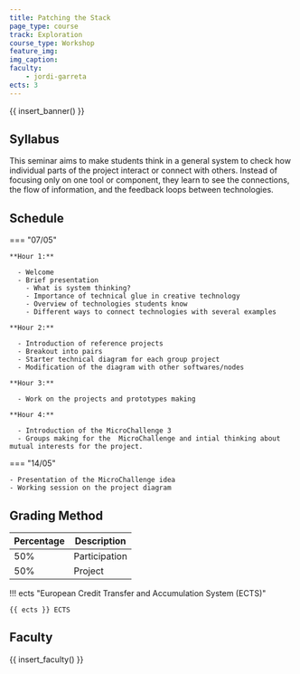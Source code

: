 ```yaml
---
title: Patching the Stack
page_type: course
track: Exploration
course_type: Workshop
feature_img: 
img_caption: 
faculty:
    - jordi-garreta
ects: 3
---
```


{{ insert_banner() }}

## Syllabus

This seminar aims to make students think in a general system to check how individual parts of the project interact or connect with others. Instead of focusing only on one tool or component, they learn to see the connections, the flow of information, and the feedback loops between technologies. 


## Schedule

=== "07/05"

    **Hour 1:** 

      - Welcome
      - Brief presentation
        - What is system thinking?
        - Importance of technical glue in creative technology
        - Overview of technologies students know
        - Different ways to connect technologies with several examples 

    **Hour 2:**

      - Introduction of reference projects 
      - Breakout into pairs
      - Starter technical diagram for each group project
      - Modification of the diagram with other softwares/nodes

    **Hour 3:**

      - Work on the projects and prototypes making

    **Hour 4:**

      - Introduction of the MicroChallenge 3
      - Groups making for the  MicroChallenge and intial thinking about mutual interests for the project.

=== "14/05"

    - Presentation of the MicroChallenge idea
    - Working session on the project diagram


## Grading Method

| Percentage  | Description                         |
| ----------- | ------------------------------------|
| 50%         | Participation                     |
| 50%         | Project    |

!!! ects "European Credit Transfer and Accumulation System (ECTS)"

    {{ ects }} ECTS


## Faculty

{{ insert_faculty() }}
